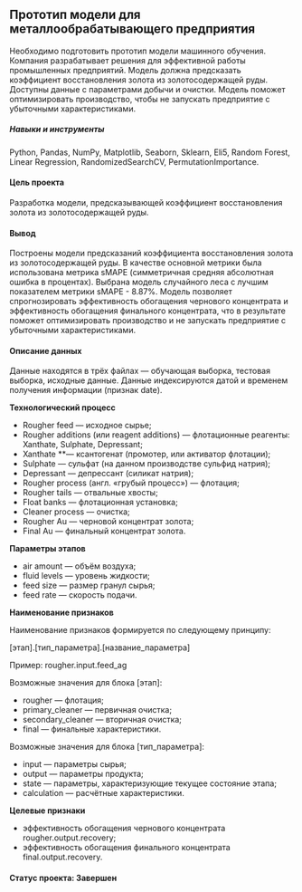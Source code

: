 ## Прототип модели для металлообрабатывающего предприятия

Необходимо подготовить прототип модели машинного обучения. 
Компания разрабатывает решения для эффективной работы промышленных предприятий.
Модель должна предсказать коэффициент восстановления золота из золотосодержащей руды. 
Доступны данные с параметрами добычи и очистки.
Модель поможет оптимизировать производство, чтобы не запускать предприятие с убыточными характеристиками.

##### Навыки и инструменты

Python, Pandas, NumPy, Matplotlib, Seaborn, Sklearn, Eli5, Random Forest, Linear Regression, RandomizedSearchCV, PermutationImportance.

#### Цель проекта

Разработка модели, предсказывающей коэффициент восстановления золота из золотосодержащей руды.

#### Вывод

Построены модели предсказаний коэффициента восстановления золота из золотосодержащей руды. 
В качестве основной метрики была использована метрика sMAPE (симметричная средняя абсолютная ошибка в процентах).
Выбрана модель случайного леса с лучшим показателем метрики sMAPE - 8.87%.
Модель позволяет спрогнозировать эффективность обогащения чернового концентрата и эффективность обогащения финального концентрата, 
что в результате поможет оптимизировать производство и не запускать предприятие с убыточными характеристиками.

#### Описание данных

Данные находятся в трёх файлах — обучающая выборка, тестовая выборка, исходные данные.
Данные индексируются датой и временем получения информации (признак date).

**Технологический процесс**
* Rougher feed — исходное сырье;
* Rougher additions (или reagent additions) — флотационные реагенты: Xanthate, Sulphate, Depressant;
* Xanthate **— ксантогенат (промотер, или активатор флотации);
* Sulphate — сульфат (на данном производстве сульфид натрия);
* Depressant — депрессант (силикат натрия);
* Rougher process (англ. «грубый процесс») — флотация;
* Rougher tails — отвальные хвосты;
* Float banks — флотационная установка;
* Cleaner process — очистка;
* Rougher Au — черновой концентрат золота;
* Final Au — финальный концентрат золота.

**Параметры этапов**
* air amount — объём воздуха;
* fluid levels — уровень жидкости;
* feed size — размер гранул сырья;
* feed rate — скорость подачи.

**Наименование признаков**

Наименование признаков формируется по следующему принципу:

[этап].[тип_параметра].[название_параметра]

Пример: rougher.input.feed_ag

Возможные значения для блока [этап]:
* rougher — флотация;
* primary_cleaner — первичная очистка;
* secondary_cleaner — вторичная очистка;
* final — финальные характеристики.

Возможные значения для блока [тип_параметра]:
* input — параметры сырья;
* output — параметры продукта;
* state — параметры, характеризующие текущее состояние этапа;
* calculation — расчётные характеристики.

**Целевые признаки**
* эффективность обогащения чернового концентрата rougher.output.recovery;
* эффективность обогащения финального концентрата final.output.recovery.

#### Статус проекта: Завершен
